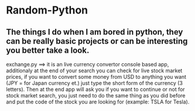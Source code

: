 # Random-Python
The things I do when I am bored in python, they can be really basic projects or can be interesting you better take a look.
-------------------
exchange.py ==> it is an live currency convertor console based app, additionaly at the end of your search you can check for live stock market prices, if you want to convert some money from USD to anything you want (JPY = for Japan currency et.) just type the short form of the currency (3 letters). Then at the end app will ask you if you want to continue or not for stock market search, you just need to do the same thing as you did before and put the code of the stock you are looking for (example: TSLA for Tesla).
